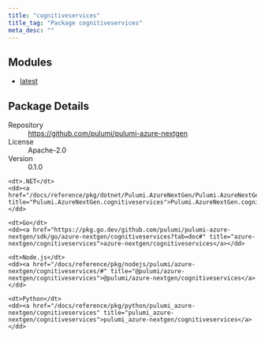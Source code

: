 ```yaml
---
title: "cognitiveservices"
title_tag: "Package cognitiveservices"
meta_desc: ""
---
```


<!-- WARNING: this file was generated by Pulumi Docs Generator. -->
<!-- Do not edit by hand unless you're certain you know what you are doing! -->



<h2 id="modules">Modules</h2>
<ul class="api">
    <li><a href="latest/" title="latest"><span class="symbol module"></span>latest</a></li>
</ul>

<h2 id="package-details">Package Details</h2>
<dl class="package-details">
	<dt>Repository</dt>
	<dd><a href="https://github.com/pulumi/pulumi-azure-nextgen">https://github.com/pulumi/pulumi-azure-nextgen</a></dd>
	<dt>License</dt>
	<dd>Apache-2.0</dd>
	<dt>Version</dt>
	<dd>0.1.0</dd>
</dl>



<dl class="tabular">

    <dt>.NET</dt>
    <dd><a href="/docs/reference/pkg/dotnet/Pulumi.AzureNextGen/Pulumi.AzureNextGen.cognitiveservices.html" title="Pulumi.AzureNextGen.cognitiveservices">Pulumi.AzureNextGen.cognitiveservices</a></dd>

    <dt>Go</dt>
    <dd><a href="https://pkg.go.dev/github.com/pulumi/pulumi-azure-nextgen/sdk/go/azure-nextgen/cognitiveservices?tab=doc#" title="azure-nextgen/cognitiveservices">azure-nextgen/cognitiveservices</a></dd>

    <dt>Node.js</dt>
    <dd><a href="/docs/reference/pkg/nodejs/pulumi/azure-nextgen/cognitiveservices/#" title="@pulumi/azure-nextgen/cognitiveservices">@pulumi/azure-nextgen/cognitiveservices</a></dd>

    <dt>Python</dt>
    <dd><a href="/docs/reference/pkg/python/pulumi_azure-nextgen/cognitiveservices" title="pulumi_azure-nextgen/cognitiveservices">pulumi_azure-nextgen/cognitiveservices</a></dd>

</dl>

